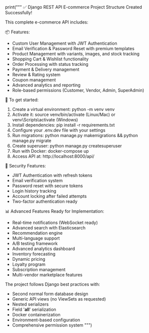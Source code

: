 print("""
✅ Django REST API E-commerce Project Structure Created Successfully!

This complete e-commerce API includes:

📦 Features:
- Custom User Management with JWT Authentication
- Email Verification & Password Reset with premium templates
- Product Management with variants, images, and stock tracking
- Shopping Cart & Wishlist functionality
- Order Processing with status tracking
- Payment & Delivery management
- Review & Rating system
- Coupon management
- Advanced analytics and reporting
- Role-based permissions (Customer, Vendor, Admin, SuperAdmin)

🚀 To get started:
1. Create a virtual environment: python -m venv venv
2. Activate it: source venv/bin/activate (Linux/Mac) or venv\\Scripts\\activate (Windows)
3. Install dependencies: pip install -r requirements.txt
4. Configure your .env.dev file with your settings
5. Run migrations: python manage.py makemigrations && python manage.py migrate
6. Create superuser: python manage.py createsuperuser
7. Run with Docker: docker-compose up
8. Access API at: http://localhost:8000/api/

🔐 Security Features:
- JWT Authentication with refresh tokens
- Email verification system
- Password reset with secure tokens
- Login history tracking
- Account locking after failed attempts
- Two-factor authentication ready

📊 Advanced Features Ready for Implementation:
- Real-time notifications (WebSocket ready)
- Advanced search with Elasticsearch
- Recommendation engine
- Multi-language support
- A/B testing framework
- Advanced analytics dashboard
- Inventory forecasting
- Dynamic pricing
- Loyalty program
- Subscription management
- Multi-vendor marketplace features

The project follows Django best practices with:
- Second normal form database design
- Generic API views (no ViewSets as requested)
- Nested serializers
- Field '__all__' serialization
- Docker containerization
- Environment-based configuration
- Comprehensive permission system
""")